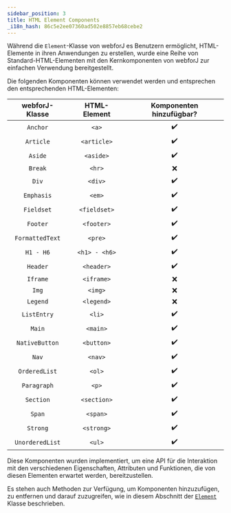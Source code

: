 ```yaml
---
sidebar_position: 3
title: HTML Element Components
_i18n_hash: 86c5e2ee07360ad502e8857eb68cebe2
---
```

Während die `Element`-Klasse von webforJ es Benutzern ermöglicht, HTML-Elemente in ihren Anwendungen zu erstellen, wurde eine Reihe von Standard-HTML-Elementen mit den Kernkomponenten von webforJ zur einfachen Verwendung bereitgestellt.

Die folgenden Komponenten können verwendet werden und entsprechen den entsprechenden HTML-Elementen:

|webforJ-Klasse|HTML-Element|Komponenten hinzufügbar?|
|:--:|:--:|:--:|
|`Anchor`|`<a>`| ✔️ |
|`Article`|`<article>`| ✔️ |
|`Aside`|`<aside>`| ✔️ |
|`Break`|`<hr>`| ❌ |
|`Div`|`<div>`| ✔️ |
|`Emphasis`|`<em>`| ✔️ |
|`Fieldset`|`<fieldset>`| ✔️ |
|`Footer`|`<footer>`| ✔️ |
|`FormattedText`|`<pre>`| ✔️ |
|`H1 - H6`|`<h1> - <h6>`| ✔️ |
|`Header`|`<header>`| ✔️ |
|`Iframe`|`<iframe>`| ❌ |
|`Img`|`<img>`| ❌ |
|`Legend`|`<legend>`| ❌ |
|`ListEntry`|`<li>`| ✔️ |
|`Main`|`<main>`| ✔️ |
|`NativeButton`|`<button>`| ✔️ |
|`Nav`|`<nav>`| ✔️ |
|`OrderedList`|`<ol>`| ✔️ |
|`Paragraph`|`<p>`| ✔️ |
|`Section`|`<section>`| ✔️ |
|`Span`|`<span>`| ✔️ |
|`Strong`|`<strong>`| ✔️ |
|`UnorderedList`|`<ul>`| ✔️ |

Diese Komponenten wurden implementiert, um eine API für die Interaktion mit den verschiedenen Eigenschaften, Attributen und Funktionen, die von diesen Elementen erwartet werden, bereitzustellen.

Es stehen auch Methoden zur Verfügung, um Komponenten hinzuzufügen, zu entfernen und darauf zuzugreifen, wie in diesem Abschnitt der [`Element`](../elements.md#component-interaction) Klasse beschrieben.

